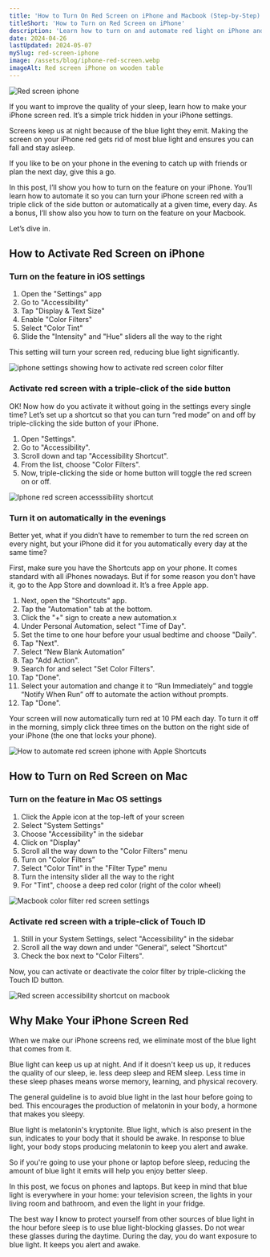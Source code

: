 ```yaml
---
title: 'How to Turn On Red Screen on iPhone and Macbook (Step-by-Step)'
titleShort: 'How to Turn on Red Screen on iPhone'
description: 'Learn how to turn on and automate red light on iPhone and Mac. Turn on the feature with a triple click of the side button or automatically every evening.'
date: 2024-04-26
lastUpdated: 2024-05-07
mySlug: red-screen-iphone
image: /assets/blog/iphone-red-screen.webp
imageAlt: Red screen iPhone on wooden table
---
```


<img class="wrapper--wide" src="/assets/blog/iphone-red-screen.webp" alt="Red screen iphone">

If you want to improve the quality of your sleep, learn how to make your iPhone screen red. It’s a simple trick hidden in your iPhone settings.

Screens keep us at night because of the blue light they emit. Making the screen on your iPhone red gets rid of most blue light and ensures you can fall and stay asleep.

If you like to be on your phone in the evening to catch up with friends or plan the next day, give this a go.

In this post, I’ll show you how to turn on the feature on your iPhone. You’ll learn how to automate it so you can turn your iPhone screen red with a triple click of the side button or automatically at a given time, every day. As a bonus, I’ll show also you how to turn on the feature on your Macbook.

Let’s dive in.

## How to Activate Red Screen on iPhone

### Turn on the feature in iOS settings

1.  Open the "Settings" app
2.  Go to "Accessibility"
3.  Tap "Display & Text Size"
4.  Enable "Color Filters"
5.  Select "Color Tint"
6.  Slide the "Intensity" and "Hue" sliders all the way to the right

This setting will turn your screen red, reducing blue light significantly.

<img class="wrapper--wide" src="/assets/blog/iphone-red-screen-setting.webp" alt="iphone settings showing how to activate red screen color filter">

### Activate red screen with a triple-click of the side button

OK! Now how do you activate it without going in the settings every single time? Let’s set up a shortcut so that you can turn “red mode” on and off by triple-clicking the side button of your iPhone.

1.  Open "Settings".
2.  Go to "Accessibility".
3.  Scroll down and tap "Accessibility Shortcut".
4.  From the list, choose "Color Filters".
5.  Now, triple-clicking the side or home button will toggle the red screen on or off.

<img class="wrapper--wide" src="/assets/blog/iphone-accessibility-shortcut.webp" alt="Iphone red screen accesssibility shortcut">

### Turn it on automatically in the evenings

Better yet, what if you didn’t have to remember to turn the red screen on every night, but your iPhone did it for you automatically every day at the same time?

First, make sure you have the Shortcuts app on your phone. It comes standard with all iPhones nowadays. But if for some reason you don’t have it, go to the App Store and download it. It’s a free Apple app.

1.  Next, open the "Shortcuts" app.
2.  Tap the "Automation" tab at the bottom.
3.  Click the "+" sign to create a new automation.x
4.  Under Personal Automation, select "Time of Day".
5.  Set the time to one hour before your usual bedtime and choose "Daily".
6.  Tap "Next".
7.  Select “New Blank Automation”
8.  Tap "Add Action".
9.  Search for and select "Set Color Filters".
10. Tap "Done".
11. Select your automation and change it to “Run Immediately” and toggle “Notify When Run” off to automate the action without prompts.
12. Tap "Done".

Your screen will now automatically turn red at 10 PM each day. To turn it off in the morning, simply click three times on the button on the right side of your iPhone (the one that locks your phone).

<img class="wrapper--wide" src="/assets/blog/iphone-red-screen-automation.webp" alt="How to automate red screen iphone with Apple Shortcuts">

## How to Turn on Red Screen on Mac

### Turn on the feature in Mac OS settings

1.  Click the Apple icon at the top-left of your screen
2.  Select "System Settings"
3.  Choose "Accessibility" in the sidebar
4.  Click on "Display"
5.  Scroll all the way down to the "Color Filters" menu
6.  Turn on "Color Filters”
7.  Select "Color Tint" in the "Filter Type" menu
8.  Turn the intensity slider all the way to the right
9.  For "Tint", choose a deep red color (right of the color wheel)

<img class="wrapper--wide" src="/assets/blog/macbook-red-screen.webp" alt="Macbook color filter red screen settings">

### Activate red screen with a triple-click of Touch ID

1.  Still in your System Settings, select "Accessibility" in the sidebar
2.  Scroll all the way down and under "General", select "Shortcut"
3.  Check the box next to "Color Filters".

Now, you can activate or deactivate the color filter by triple-clicking the Touch ID button.

<img class="wrapper--wide" src="/assets/blog/macbook-color-filter-shortcut.webp" alt="Red screen accessibility shortcut on macbook">

## Why Make Your iPhone Screen Red

When we make our iPhone screens red, we eliminate most of the blue light that comes from it.

Blue light can keep us up at night. And if it doesn't keep us up, it reduces the quality of our sleep, ie. less deep sleep and REM sleep. Less time in these sleep phases means worse memory, learning, and physical recovery.

The general guideline is to avoid blue light in the last hour before going to bed. This encourages the production of melatonin in your body, a hormone that makes you sleepy.

Blue light is melatonin's kryptonite. Blue light, which is also present in the sun, indicates to your body that it should be awake. In response to blue light, your body stops producing melatonin to keep you alert and awake.

So if you're going to use your phone or laptop before sleep, reducing the amount of blue light it emits will help you enjoy better sleep.

In this post, we focus on phones and laptops. But keep in mind that blue light is everywhere in your home: your television screen, the lights in your living room and bathroom, and even the light in your fridge.

The best way I know to protect yourself from other sources of blue light in the hour before sleep is to use blue light-blocking glasses. Do not wear these glasses during the daytime. During the day, you do want exposure to blue light. It keeps you alert and awake.
